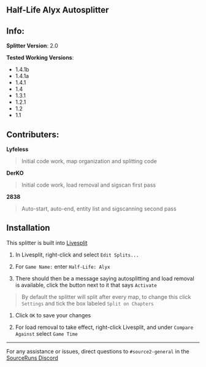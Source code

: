 ## Half-Life Alyx Autosplitter

## Info:
**Splitter Version**: 2.0

**Tested Working Versions**:
* 1.4.1b
* 1.4.1a
* 1.4.1
* 1.4
* 1.3.1
* 1.2.1
* 1.2
* 1.1

## Contributers:
**Lyfeless**
>Initial code work, map organization and splitting code

**DerKO**
>Initial code work, load removal and sigscan first pass

**2838**
>Auto-start, auto-end, entity list and sigscanning second pass

## Installation
This splitter is built into [Livesplit](https://livesplit.org/)

1. In Livesplit, right-click and select ```Edit Splits...```

1. For ```Game Name:``` enter ```Half-Life: Alyx```

1. There should then be a message saying autosplitting and load removal is available, click the button next to it that says ```Activate```

> By default the splitter will split after every map, to change this click ```Settings``` and tick the box labeled ```Split on Chapters```

1. Click ```OK``` to save your changes

1. For load removal to take effect, right-click Livesplit, and under ```Compare Against``` select ```Game Time```

***

For any assistance or issues, direct questions to ```#source2-general``` in the [SourceRuns Discord](https://discord.gg/sourceruns)
